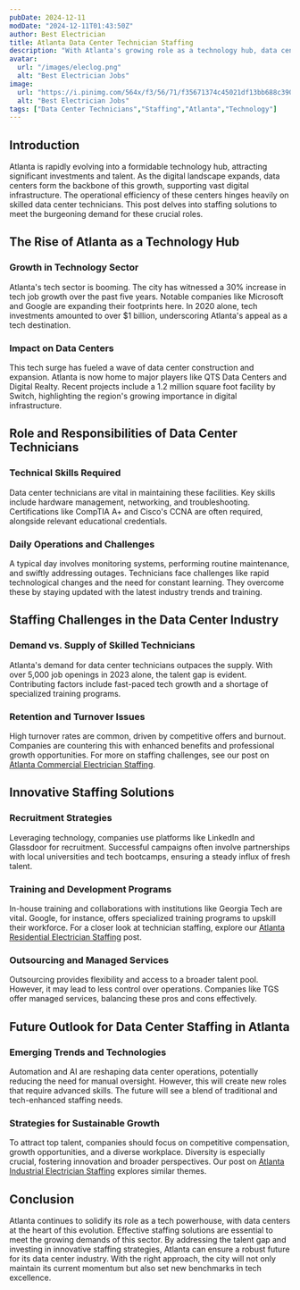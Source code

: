 ```yaml
---
pubDate: 2024-12-11
modDate: "2024-12-11T01:43:50Z"
author: Best Electrician
title: Atlanta Data Center Technician Staffing
description: "With Atlanta's growing role as a technology hub, data center technicians are more essential than ever. Discover how staffing solutions are connecting data centers with skilled professionals to maintain and manage these critical facilities."
avatar:
  url: "/images/eleclog.png"
  alt: "Best Electrician Jobs"
image:
  url: "https://i.pinimg.com/564x/f3/56/71/f35671374c45021df13bb688c390a3a2.jpg"
  alt: "Best Electrician Jobs"
tags: ["Data Center Technicians","Staffing","Atlanta","Technology"]
---
```


## Introduction

Atlanta is rapidly evolving into a formidable technology hub, attracting significant investments and talent. As the digital landscape expands, data centers form the backbone of this growth, supporting vast digital infrastructure. The operational efficiency of these centers hinges heavily on skilled data center technicians. This post delves into staffing solutions to meet the burgeoning demand for these crucial roles.

## The Rise of Atlanta as a Technology Hub

### Growth in Technology Sector

Atlanta's tech sector is booming. The city has witnessed a 30% increase in tech job growth over the past five years. Notable companies like Microsoft and Google are expanding their footprints here. In 2020 alone, tech investments amounted to over $1 billion, underscoring Atlanta's appeal as a tech destination.

### Impact on Data Centers

This tech surge has fueled a wave of data center construction and expansion. Atlanta is now home to major players like QTS Data Centers and Digital Realty. Recent projects include a 1.2 million square foot facility by Switch, highlighting the region's growing importance in digital infrastructure.

## Role and Responsibilities of Data Center Technicians

### Technical Skills Required

Data center technicians are vital in maintaining these facilities. Key skills include hardware management, networking, and troubleshooting. Certifications like CompTIA A+ and Cisco's CCNA are often required, alongside relevant educational credentials.

### Daily Operations and Challenges

A typical day involves monitoring systems, performing routine maintenance, and swiftly addressing outages. Technicians face challenges like rapid technological changes and the need for constant learning. They overcome these by staying updated with the latest industry trends and training.

## Staffing Challenges in the Data Center Industry

### Demand vs. Supply of Skilled Technicians

Atlanta's demand for data center technicians outpaces the supply. With over 5,000 job openings in 2023 alone, the talent gap is evident. Contributing factors include fast-paced tech growth and a shortage of specialized training programs.

### Retention and Turnover Issues

High turnover rates are common, driven by competitive offers and burnout. Companies are countering this with enhanced benefits and professional growth opportunities. For more on staffing challenges, see our post on [Atlanta Commercial Electrician Staffing](/posts/atlanta-commercial-electrician-staffing).

## Innovative Staffing Solutions

### Recruitment Strategies

Leveraging technology, companies use platforms like LinkedIn and Glassdoor for recruitment. Successful campaigns often involve partnerships with local universities and tech bootcamps, ensuring a steady influx of fresh talent.

### Training and Development Programs

In-house training and collaborations with institutions like Georgia Tech are vital. Google, for instance, offers specialized training programs to upskill their workforce. For a closer look at technician staffing, explore our [Atlanta Residential Electrician Staffing](/posts/atlanta-residential-electrician-staffing) post.

### Outsourcing and Managed Services

Outsourcing provides flexibility and access to a broader talent pool. However, it may lead to less control over operations. Companies like TGS offer managed services, balancing these pros and cons effectively.

## Future Outlook for Data Center Staffing in Atlanta

### Emerging Trends and Technologies

Automation and AI are reshaping data center operations, potentially reducing the need for manual oversight. However, this will create new roles that require advanced skills. The future will see a blend of traditional and tech-enhanced staffing needs.

### Strategies for Sustainable Growth

To attract top talent, companies should focus on competitive compensation, growth opportunities, and a diverse workplace. Diversity is especially crucial, fostering innovation and broader perspectives. Our post on [Atlanta Industrial Electrician Staffing](/posts/atlanta-industrial-electrician-staffing) explores similar themes.

## Conclusion

Atlanta continues to solidify its role as a tech powerhouse, with data centers at the heart of this evolution. Effective staffing solutions are essential to meet the growing demands of this sector. By addressing the talent gap and investing in innovative staffing strategies, Atlanta can ensure a robust future for its data center industry. With the right approach, the city will not only maintain its current momentum but also set new benchmarks in tech excellence.